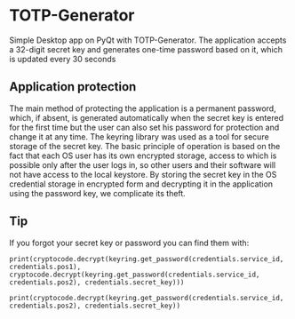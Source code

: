 # TOTP-Generator

Simple Desktop app on PyQt with TOTP-Generator.
The application accepts a 32-digit secret key and generates one-time password based on it, which is updated every 30 seconds

## Application protection
The main method of protecting the application is a permanent password, which, if absent, is generated automatically when the secret key is entered for the first time but the user can also set his password for protection and change it at any time. The keyring library was used as a tool for secure storage of the secret key. The basic principle of operation is based on the fact that each OS user has its own encrypted storage, access to which is possible only after the user logs in, so other users and their software will not have access to the local keystore. By storing the secret key in the OS credential storage in encrypted form and decrypting it in the application using the password key, we complicate its theft.
## Tip
If you forgot your secret key or password you can find them with:
```
print(cryptocode.decrypt(keyring.get_password(credentials.service_id, credentials.pos1), cryptocode.decrypt(keyring.get_password(credentials.service_id, credentials.pos2), credentials.secret_key)))
```
```
print(cryptocode.decrypt(keyring.get_password(credentials.service_id, credentials.pos2), credentials.secret_key))
```
